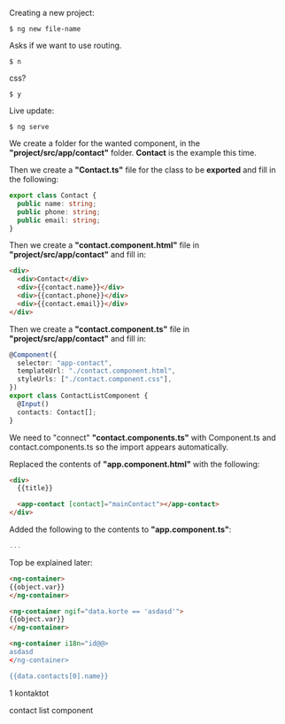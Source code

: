 Creating a new project:

```shell
$ ng new file-name
```

Asks if we want to use routing.

```shell
$ n
```

css?

```shell
$ y
```

Live update:

```shell
$ ng serve
```

We create a folder for the wanted component, in the **"project/src/app/contact"** folder. **Contact** is the example this time.

Then we create a **"Contact.ts"** file for the class to be **exported** and fill in the following:

```ts
export class Contact {
  public name: string;
  public phone: string;
  public email: string;
}
```

Then we create a **"contact.component.html"** file in **"project/src/app/contact"** and fill in:

```html
<div>
  <div>Contact</div>
  <div>{{contact.name}}</div>
  <div>{{contact.phone}}</div>
  <div>{{contact.email}}</div>
</div>
```

Then we create a **"contact.component.ts"** file in **"project/src/app/contact"** and fill in:

```ts
@Component({
  selector: "app-contact",
  templateUrl: "./contact.component.html",
  styleUrls: ["./contact.component.css"],
})
export class ContactListComponent {
  @Input()
  contacts: Contact[];
}
```

We need to "connect" **"contact.components.ts"** with Component.ts and contact.components.ts so the import appears automatically.

Replaced the contents of **"app.component.html"** with the following:

```html
<div>
  {{title}}

  <app-contact [contact]="mainContact"></app-contact>
</div>
```

Added the following to the contents to **"app.component.ts"**:

```ts
...
```

Top be explained later:

```html
<ng-container>
{{object.var}}
</ng-container>

<ng-container ngif="data.korte == 'asdasd'">
{{object.var}}
</ng-container>

<ng-container i18n="id@@>
asdasd
</ng-container>

{{data.contacts[0].name}}
```

<app-contact></app-contact>

1 kontaktot

contact list component
